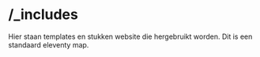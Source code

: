 # /_includes

Hier staan templates en stukken website die hergebruikt worden.
Dit is een standaard eleventy map.